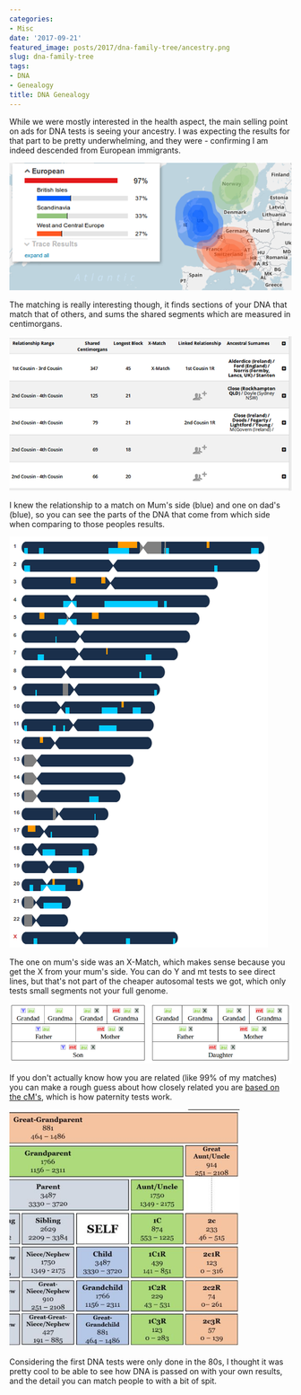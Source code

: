 ```yaml
---
categories:
- Misc
date: '2017-09-21'
featured_image: posts/2017/dna-family-tree/ancestry.png
slug: dna-family-tree
tags:
- DNA
- Genealogy
title: DNA Genealogy
---
```


While we were mostly interested in the health aspect, the main selling point on ads for DNA tests is seeing your ancestry.
I was expecting the results for that part to be pretty underwhelming, and they were - confirming I am indeed descended from European immigrants.

![""](ancestry.png "")

The matching is really interesting though, it finds sections of your DNA that match that of others, and sums the shared segments which are measured in centimorgans.

![""](cousins.png "Matches (names removed)")

I knew the relationship to a match on Mum's side (blue) and one on dad's (blue), so you can see the parts of the DNA that come from which side when comparing to those peoples results.

![""](chromosome-browser.png "")

The one on mum's side was an X-Match, which makes sense because you get the X from your mum's side.
You can do Y and mt tests to see direct lines, but that's not part of the cheaper autosomal tests we got, which only tests small segments not your full genome.

![""](dna-inheritance.png "")

If you don't actually know how you are related (like 99% of my matches) you can make a rough guess about how closely related you are [based on the cM's](https://thegeneticgenealogist.com/2017/08/26/august-2017-update-to-the-shared-cm-project/), which is how paternity tests work.

![""](matching-chart.png "")

Considering the first DNA tests were only done in the 80s, I thought it was pretty cool to be able to see how DNA is passed on with your own results, and the detail you can match people to with a bit of spit.